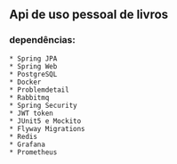 ## Api de uso pessoal de livros
### dependências:
    * Spring JPA
    * Spring Web
    * PostgreSQL
    * Docker
    * Problemdetail
    * Rabbitmq
    * Spring Security
    * JWT token
    * JUnit5 e Mockito
    * Flyway Migrations
    * Redis 
    * Grafana
    * Prometheus